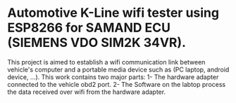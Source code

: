 # Automotive K-Line wifi tester using ESP8266 for SAMAND ECU (SIEMENS VDO SIM2K 34VR). 
This project is aimed to establish a wifi communication link between vehicle's computer and a portable media device such as (PC laptop, android device, ...).
This work contains two major parts: 
1- The hardware adapter connected to the vehicle obd2 port.
2- The Software on the labtop process the data received over wifi from the hardware adapter.
